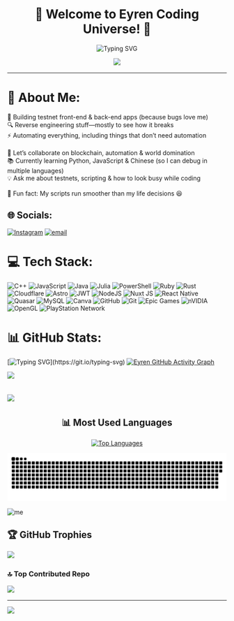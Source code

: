 <h1 align="center">🪩 Welcome to Eyren Coding Universe! 📍</h1>  
<p align="center">
  <img src="https://readme-typing-svg.herokuapp.com?font=Fira+Code&pause=1000&color=FF5733&center=true&vCenter=true&width=435&lines=Testnet+Dev+%7C+Reverse+Engineer+%7C+Automation+Wizard;Debugging+in+Multiple+Languages+%F0%9F%94%96;Automating+Things+That+Don't+Need+Automation+%E2%9C%A8;Making+Scripts+Run+Smoother+Than+Life+Decisions+%F0%9F%98%86" alt="Typing SVG" />
</p>

<div align="center">
  <img src="https://media.giphy.com/media/qgQUggAC3Pfv687qPC/giphy.gif" width="300"/>
</div>

---
# 💫 About Me:
🚀 Building testnet front-end & back-end apps (because bugs love me)<br>🔍 Reverse engineering stuff—mostly to see how it breaks<br>⚡ Automating everything, including things that don’t need automation<br><br>🤝 Let’s collaborate on blockchain, automation & world domination<br>📚 Currently learning Python, JavaScript & Chinese (so I can debug in multiple languages)<br>💡 Ask me about testnets, scripting & how to look busy while coding<br><br>🎉 Fun fact: My scripts run smoother than my life decisions 😆


## 🌐 Socials:
[![Instagram](https://img.shields.io/badge/Instagram-%23E4405F.svg?logo=Instagram&logoColor=white)](https://instagram.com/0xzero42) [![email](https://img.shields.io/badge/Email-D14836?logo=gmail&logoColor=white)](mailto:huntersnod@gmail.com) 

# 💻 Tech Stack:
![C++](https://img.shields.io/badge/c++-%2300599C.svg?style=flat-square&logo=c%2B%2B&logoColor=white) ![JavaScript](https://img.shields.io/badge/javascript-%23323330.svg?style=flat-square&logo=javascript&logoColor=%23F7DF1E) ![Java](https://img.shields.io/badge/java-%23ED8B00.svg?style=flat-square&logo=openjdk&logoColor=white) ![Julia](https://img.shields.io/badge/-Julia-9558B2?style=flat-square&logo=julia&logoColor=white) ![PowerShell](https://img.shields.io/badge/PowerShell-%235391FE.svg?style=flat-square&logo=powershell&logoColor=white) ![Ruby](https://img.shields.io/badge/ruby-%23CC342D.svg?style=flat-square&logo=ruby&logoColor=white) ![Rust](https://img.shields.io/badge/rust-%23000000.svg?style=flat-square&logo=rust&logoColor=white) ![Cloudflare](https://img.shields.io/badge/Cloudflare-F38020?style=flat-square&logo=Cloudflare&logoColor=white) ![Astro](https://img.shields.io/badge/astro-%232C2052.svg?style=flat-square&logo=astro&logoColor=white) ![JWT](https://img.shields.io/badge/JWT-black?style=flat-square&logo=JSON%20web%20tokens) ![NodeJS](https://img.shields.io/badge/node.js-6DA55F?style=flat-square&logo=node.js&logoColor=white) ![Nuxt JS](https://img.shields.io/badge/Nuxt-002E3B?style=flat-square&logo=nuxt.js&logoColor=#00DC82) ![React Native](https://img.shields.io/badge/react_native-%2320232a.svg?style=flat-square&logo=react&logoColor=%2361DAFB) ![Quasar](https://img.shields.io/badge/Quasar-16B7FB?style=flat-square&logo=quasar&logoColor=black) ![MySQL](https://img.shields.io/badge/mysql-4479A1.svg?style=flat-square&logo=mysql&logoColor=white) ![Canva](https://img.shields.io/badge/Canva-%2300C4CC.svg?style=flat-square&logo=Canva&logoColor=white) ![GitHub](https://img.shields.io/badge/github-%23121011.svg?style=flat-square&logo=github&logoColor=white) ![Git](https://img.shields.io/badge/git-%23F05033.svg?style=flat-square&logo=git&logoColor=white) ![Epic Games](https://img.shields.io/badge/epicgames-%23313131.svg?style=flat-square&logo=epicgames&logoColor=white) ![nVIDIA](https://img.shields.io/badge/nVIDIA-%2376B900.svg?style=flat-square&logo=nVIDIA&logoColor=white) ![OpenGL](https://img.shields.io/badge/OpenGL-white?logo=OpenGL&style=flat-square) ![PlayStation Network](https://img.shields.io/badge/PSN-%230070D1.svg?style=flat-square&logo=Playstation&logoColor=white)
# 📊 GitHub Stats:
[![Typing SVG](https://readme-typing-svg.herokuapp.com?color=00FF00&lines=Welcome+to+my+GitHub!;Hacking+in+progress...;Decrypting+secrets...;Booting+Kazuha's+system...)](https://git.io/typing-svg)
[![Eyren GitHub Activity Graph](https://github-readme-activity-graph.vercel.app/graph?username=dicoderin&bg_color=000000&color=ffcc00&line=ff5733&point=ffffff&area=true&hide_border=true&custom_title=🚀%20Eyren%20Epic%20Coding%20Journey)](https://github.com/dicoderin)

![](https://github-readme-stats.vercel.app/api?username=dicoderin&theme=merko&hide_border=false&include_all_commits=true&count_private=true)<br/>

![](https://nirzak-streak-stats.vercel.app/?user=dicoderin&theme=tokyonight&hide_border=false)
---

<h2 align="center">📊 Most Used Languages</h2>

<p align="center">
  <a href="https://github.com/dicoderin">
    <img src="https://github-readme-stats.vercel.app/api/top-langs/?username=dicoderin&theme=highcontrast&layout=compact&hide_border=true&border_radius=10&background=0D1117&title_color=FFA500&text_color=FFFFFF" alt="Top Languages" width="50%"/>
  </a>
</p>

![snake gif](https://raw.githubusercontent.com/dicoderin/dicoderin/1e536ea60ca97c5b0f218be3f620a734bb471d20/github-snake-dark.svg)

![me](https://github.com/dicoderin/dicoderin/raw/refs/heads/main/7663682e3d805c0e51d1559ec13a3fea.gif)

## 🏆 GitHub Trophies
![](https://github-profile-trophy.vercel.app/?username=dicoderin&theme=radical&no-frame=false&no-bg=true&margin-w=4)

### 🔝 Top Contributed Repo
![](https://github-contributor-stats.vercel.app/api?username=dicoderin&limit=5&theme=dark&combine_all_yearly_contributions=true)

---
[![](https://visitcount.itsvg.in/api?id=dicoderin&icon=0&color=0)](https://visitcount.itsvg.in)

<!-- Proudly created with GPRM ( https://gprm.itsvg.in ) -->
